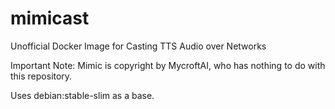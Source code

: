 # mimicast

Unofficial Docker Image for Casting TTS Audio over Networks

Important Note: Mimic is copyright by MycroftAI, who has nothing to do with this repository.

Uses debian:stable-slim as a base.

